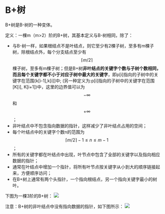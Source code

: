 # B+树
B+树是B-树的一种变体。

定义：一棵m（m>2）阶的B+树，其基本定义与B-树相同，除了：
- 与B-树一样，如果根结点不是叶结点，则它至少有2棵子树，至多有m棵子树，除根结点外，每个分支结点至少有$$ \lceil{m/2}\rceil $$棵子树，至多有m棵子树；但是B+树**非叶结点的关键字个数与子树个数相同，而且每个关键字都不小于对应子树中最大的关键字**，即p[i]指向的子树中的关键字在范围(k[i-1],k[i]]中; (另一种定义为:p[i]指向的子树中的关键字在范围[K[i], K[i+1])中，这里的边界值可以为$$ -\infty $$和$$ +\infty $$；
- 非叶结点中不包含指向数据的指针，这样减少了非叶结点占用的空间；
- 每个叶结点中的关键字个数n的范围为$$ \lceil{m/2}\rceil-1 \le n \le m-1 $$；
- 所有的关键字都在叶结点中出现，叶节点中包含了全部的关键字以及指向相应数据的指针；
- 通常在叶结点中增加一个指针，将所有叶节点按关键字从小到大的顺序链接起来，方便顺序访问；
- 在B+树上通常有两个头指针，一个指向根结点，另一个指向关键字最小的树叶。

下图为一棵3阶的B+树：
![](E:\code_kata\b+_tree.jpg)

注意：B+树的非叶结点中没有指向数据的指针，如下图所示：
![](E:\code_kata\b+_tree2.jpg)



